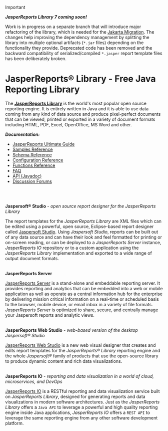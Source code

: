 > [!IMPORTANT]
> _**JasperReports Library 7 coming soon!**_
> 
> Work is in progress on a separate branch that will introduce
> major refactoring of the library, which is needed for the [Jakarta Migration](https://blogs.oracle.com/javamagazine/post/transition-from-java-ee-to-jakarta-ee).
> The changes help improving the dependency management by splitting the library into multiple optional artifacts (`*.jar` files) depending on
> the functionality they provide. Deprecated code has been removed and the backward compatibility of serialized/compiled `*.jasper` report template
> files has been deliberately broken.

# JasperReports® Library - Free Java Reporting Library

The [**JasperReports Library**](https://community.jaspersoft.com/downloads/community-edition/) is the world's most popular open source reporting engine. 
It is entirely written in Java and it is able to use data coming from any kind of data source and 
produce pixel-perfect documents that can be viewed, printed or exported in a variety of document 
formats including HTML, PDF, Excel, OpenOffice, MS Word and other.

_**Documentation:**_
- [JasperReports Ultimate Guide](https://jasperreports.sourceforge.net/JasperReports-Ultimate-Guide-3.pdf)
- [Samples Reference](https://jasperreports.sourceforge.net/sample.reference.html)
- [Schema Reference](https://jasperreports.sourceforge.net/schema.reference.html)
- [Configuration Reference](https://jasperreports.sourceforge.net/config.reference.html)
- [Functions Reference](https://jasperreports.sourceforge.net/function.reference.html)
- [FAQ](http://community.jaspersoft.com/wiki/jasperreports-library-faqs)
- [API (Javadoc)](https://jasperreports.sourceforge.net/api/index.html)
- [Discussion Forums](https://community.jaspersoft.com/project/jasperreports-library/answers)
<br/>
<br/>

**Jaspersoft® Studio** - *open source report designer for the JasperReports Library*

The report templates for the *JasperReports Library* are XML files which can be edited using a powerful,
open source, Eclipse-based report designer called [Jaspersoft Studio](https://community.jaspersoft.com/downloads/community-edition/).
Using *Jaspersoft Studio*, reports can be built out of any data source and can have their look and feel 
formatted for printing or on-screen reading, or can be deployed to a *JasperReports Server* instance, 
*JasperReports IO* repository or to a custom application using the *JasperReports Library* implementation
and exported to a wide range of output document formats.
<br/>
<br/>

**JasperReports Server**

[JasperReports Server](https://www.jaspersoft.com/products/jaspersoft-commercial) is a stand-alone and embeddable 
reporting server. It provides reporting and analytics that can be embedded into a web or mobile application as well as 
operate as a central information hub for the enterprise by delivering mission critical information on a real-time or 
scheduled basis to the browser, mobile device, or email inbox in a variety of file formats. *JasperReports Server* is 
optimized to share, secure, and centrally manage your Jaspersoft reports and analytic views.
<br/>
<br/>

**JasperReports Web Studio** - *web-based version of the desktop Jaspersoft® Studio*

[JasperReports Web Studio](https://www.jaspersoft.com/products/jaspersoft-commercial) is a new web visual designer that 
creates and edits report templates for the *JasperReports® Library* reporting engine and the whole *Jaspersoft®* family of 
products that use the open-source library to produce dynamic content and rich data visualizations.
<br/>
<br/>

**JasperReports IO** - *reporting and data visualization in a world of cloud, microservices, and DevOps*

[JasperReports IO](https://www.jaspersoft.com/products/jaspersoft-commercial) is a RESTful reporting and data 
visualization service built on *JasperReports Library*, designed for generating reports and data visualizations in 
modern software architectures. Just as the *JasperReports Library* offers a `Java API` to leverage a powerful and high 
quality reporting engine inside Java applications, *JasperReports IO* offers a `REST API` to leverage the same reporting 
engine from any other software development platform.
